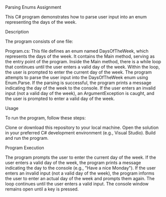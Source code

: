 Parsing Enums Assignment

This C# program demonstrates how to parse user input into an enum representing the days of the week.

Description

The program consists of one file:

Program.cs:
This file defines an enum named DaysOfTheWeek, which represents the days of the week.
It contains the Main method, serving as the entry point of the program.
Inside the Main method, there is a while loop that continues until the user enters a valid day of the week.
Within the loop, the user is prompted to enter the current day of the week.
The program attempts to parse the user input into the DaysOfTheWeek enum using Enum.Parse.
If the parsing is successful, the program prints a message indicating the day of the week to the console.
If the user enters an invalid input (not a valid day of the week), an ArgumentException is caught, and the user is prompted to enter a valid day of the week.

Usage

To run the program, follow these steps:

Clone or download this repository to your local machine.
Open the solution in your preferred C# development environment (e.g., Visual Studio).
Build and run the program.

Program Execution

The program prompts the user to enter the current day of the week.
If the user enters a valid day of the week, the program prints a message indicating the day to the console (e.g., "Have a nice Monday").
If the user enters an invalid input (not a valid day of the week), the program informs the user to enter an actual day of the week and prompts them again.
The loop continues until the user enters a valid input.
The console window remains open until a key is pressed.
